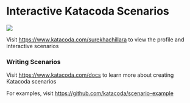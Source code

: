 # Interactive Katacoda Scenarios

[![](http://shields.katacoda.com/katacoda/surekhachillara/count.svg)](https://www.katacoda.com/surekhachillara "Get your profile on Katacoda.com")

Visit https://www.katacoda.com/surekhachillara to view the profile and interactive scenarios

### Writing Scenarios
Visit https://www.katacoda.com/docs to learn more about creating Katacoda scenarios

For examples, visit https://github.com/katacoda/scenario-example
